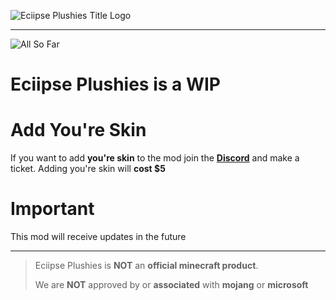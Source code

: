 ![Eciipse Plushies Title Logo](https://cdn.modrinth.com/data/cached_images/3f258c601a9d128fe03f334cede1bf62f8cb01a1.png)

---

![All So Far](https://cdn.modrinth.com/data/VOYabvkg/images/54caca2efbbd0b0b8b681bc54758908d5c0a02e4.png)


# Eciipse Plushies is a WIP 


# Add You're Skin

If you want to add **you're skin** to the mod join the **[Discord](https://discord.com/invite/jRSz4AJjAw)** and make a ticket. Adding you're skin will **cost $5**


# Important

This mod will receive updates in the future

---
 
> Eciipse Plushies is **NOT** an **official minecraft product**.
> 
> We are **NOT** approved by or **associated** with **mojang** or **microsoft**